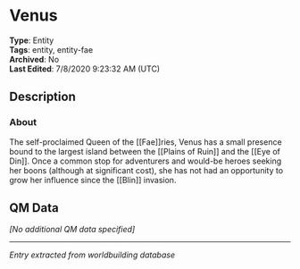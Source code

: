 # Venus

**Type**: Entity  
**Tags**: entity, entity-fae  
**Archived**: No  
**Last Edited**: 7/8/2020 9:23:32 AM (UTC)

## Description
### About

The self-proclaimed Queen of the [[Fae]]ries, Venus has a small presence bound to the largest island between the [[Plains of Ruin]] and the [[Eye of Din]]. Once a common stop for adventurers and would-be heroes seeking her boons (although at significant cost), she has not had an opportunity to grow her influence since the [[Blin]] invasion.

## QM Data
*[No additional QM data specified]*

---
*Entry extracted from worldbuilding database*

